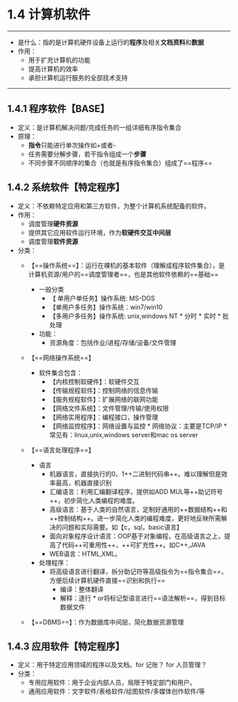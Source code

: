# 1.4 计算机软件


---
* 是什么：指的是计算机硬件设备上运行的**程序**及相关**文档资料**和**数据**
* 作用：
  *  用于扩充计算机的功能
  * 提高计算机的效率
  * 承担计算机运行服务的全部技术支持
---

## 1.4.1 程序软件【BASE】
* 定义：是计算机解决问题/完成任务的一组详细有序指令集合
* 原理：
  * **指令**只能进行单次操作如+或者-
  * 任务需要分解步骤，若干指令组成一个**步骤**
  * 不同步骤不同顺序的集合（也就是有序指令集合）组成了==程序==
## 1.4.2 系统软件【特定程序】
* 定义：不依赖特定应用和第三方软件，为整个计算机系统配备的软件。
* 作用：
   * 调度管理**硬件资源**
   * 提供其它应用软件运行环境，作为**软硬件交互中间层**
   * 调度管理**软件资源**
* 分类：
  * 【==操作系统==】：运行在裸机的基本软件（理解成程序软件集合），是计算机资源/用户的==调度管理者==，也是其他软件依赖的==基础==
    *  一般分类
        * 【 单用户单任务】操作系统:  MS-DOS
        *  【单用户多任务】操作系统：win7/win10
        *  【多用户多任务】操作系统: unix,windows NT
                   * 分时
                   * 实时
                   * 批处理
    * 功能：
      * 资源角度：包括作业/进程/存储/设备/文件管理
      
  * 【==网络操作系统==】
       *  软件集合包含：
            * 【内核控制软硬件】：软硬件交互
            * 【传输规程软件】：控制网络的信息传输
            * 【服务规程软件】：扩展网络的联网功能
            * 【网络文件系统】：文件管理/传输/使用权限
            * 【网络实用程序】：编程接口，操作管理
            * 【网络监控程序】：网络设置与监控
         * 网络协议：主要是TCP/IP
         * 常见有：linux,unix,windows server和mac os server

   * 【==语言处理程序==】
     * 语言
       * 机器语言，直接执行的0、1++二进制代码串++。难以理解但是效率最高，机器直接识别
       * 汇编语言：利用汇编翻译程序，提供如ADD MUL等++助记符号++，初步简化人类编程的难度。
       * 高级语言：基于人类的自然语言，定制好通用的++数据结构++和++控制结构++。进一步简化人类的编程难度，更好地反映所需解决的问题和实际需要。如【c，sql，basic语言】
       * 面向对象程序设计语言：OOP基于对象编程，在高级语言之上，提高了代码++可重用性++，++可扩充性++。如C++,JAVA
       * WEB语言：HTML,XML。
      * 处理程序：
          *  将高级语言进行翻译，拆分助记符等高级指令为==指令集合==，方便后续计算机硬件直接==识别和执行==
              *  编译：整体翻译
              * 解释：逐行
            *  or将标记型语言进行==语法解析==，得到目标数据文件

  * 【==DBMS==】：作为数据库中间层，简化数据资源管理

## 1.4.3 应用软件【特定程序】
* 定义：用于特定应用领域的程序以及文档。for 记账？ for 人员管理？ 
* 分类：
  * 专用应用软件：用于企业内部人员，局限于特定部门和用户。
  * 通用应用软件：文字软件/表格软件/绘图软件/多媒体创作软件/等
 

